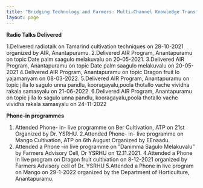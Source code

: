 ```yaml
---
title: "Bridging Technology and Farmers: Multi-Channel Knowledge Transfer"
layout: page
---
```

**Radio Talks Delivered**

1.Delivered radiotalk on Tamarind cultivation techniques on 28-10-2021 organized by AIR, Anantapuramu.
2.Delivered AIR Program, Anantapuramu on topic Date palm saagulo melakuvalu on 20-05-2021.
3.Delivered AIR Program, Anantapuramu on topic Date palm saagulo melakuvalu on 20-05-2021
4.Delivered AIR Program, Anantapuramu on topic Dragon fruit lo yajamanyam on 08-03-2022.
5.Delivered AIR Program, Anantapuramu on topic jilla lo sagulo unna pandlu, kooragayalu,poola thotallo vache vividha rakala samasyalu on 21-06-2022.
6.Delivered AIR Program, Anantapuramu on topic jilla lo sagulo unna pandlu, kooragayalu,poola thotallo vache vividha rakala samasyalu on 24-11-2022

**Phone-in programmes**

1. Attended Phone- in- live programme on Ber Cultivation, ATP on 21st Organized by Dr. YSRHU.
2.Attended Phone- in- live programme on Mango Cultivation, ATP on 6th August Organized by EEnaadu.
3. Attended a Phone –in live programme on ”Danimma Sagulo Melakuvalu” by Farmers Advisory Cell, Dr YSRHU on 12.11.2021.
4.Attended a Phone in live program on Dragon fruit cultivation on 8-12-2021 organized by Farmers Advisory cell of Dr. YSRHU
5.Attended a Phone in live program on Mango on 29-1-2022 organized by the Department of Horticulture, Anantapuramu.


